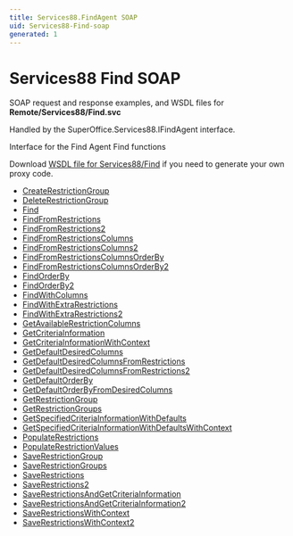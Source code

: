 ```yaml
---
title: Services88.FindAgent SOAP
uid: Services88-Find-soap
generated: 1
---
```


# Services88 Find SOAP

SOAP request and response examples, and WSDL files for **Remote/Services88/Find.svc**

Handled by the <see cref="T:SuperOffice.Services88.IFindAgent">SuperOffice.Services88.IFindAgent</see> interface.

Interface for the Find Agent
Find functions

Download [WSDL file for Services88/Find](../Services88-Find.md) if you need to generate your own proxy code.

* [CreateRestrictionGroup](CreateRestrictionGroup.md)
* [DeleteRestrictionGroup](DeleteRestrictionGroup.md)
* [Find](Find.md)
* [FindFromRestrictions](FindFromRestrictions.md)
* [FindFromRestrictions2](FindFromRestrictions2.md)
* [FindFromRestrictionsColumns](FindFromRestrictionsColumns.md)
* [FindFromRestrictionsColumns2](FindFromRestrictionsColumns2.md)
* [FindFromRestrictionsColumnsOrderBy](FindFromRestrictionsColumnsOrderBy.md)
* [FindFromRestrictionsColumnsOrderBy2](FindFromRestrictionsColumnsOrderBy2.md)
* [FindOrderBy](FindOrderBy.md)
* [FindOrderBy2](FindOrderBy2.md)
* [FindWithColumns](FindWithColumns.md)
* [FindWithExtraRestrictions](FindWithExtraRestrictions.md)
* [FindWithExtraRestrictions2](FindWithExtraRestrictions2.md)
* [GetAvailableRestrictionColumns](GetAvailableRestrictionColumns.md)
* [GetCriteriaInformation](GetCriteriaInformation.md)
* [GetCriteriaInformationWithContext](GetCriteriaInformationWithContext.md)
* [GetDefaultDesiredColumns](GetDefaultDesiredColumns.md)
* [GetDefaultDesiredColumnsFromRestrictions](GetDefaultDesiredColumnsFromRestrictions.md)
* [GetDefaultDesiredColumnsFromRestrictions2](GetDefaultDesiredColumnsFromRestrictions2.md)
* [GetDefaultOrderBy](GetDefaultOrderBy.md)
* [GetDefaultOrderByFromDesiredColumns](GetDefaultOrderByFromDesiredColumns.md)
* [GetRestrictionGroup](GetRestrictionGroup.md)
* [GetRestrictionGroups](GetRestrictionGroups.md)
* [GetSpecifiedCriteriaInformationWithDefaults](GetSpecifiedCriteriaInformationWithDefaults.md)
* [GetSpecifiedCriteriaInformationWithDefaultsWithContext](GetSpecifiedCriteriaInformationWithDefaultsWithContext.md)
* [PopulateRestrictions](PopulateRestrictions.md)
* [PopulateRestrictionValues](PopulateRestrictionValues.md)
* [SaveRestrictionGroup](SaveRestrictionGroup.md)
* [SaveRestrictionGroups](SaveRestrictionGroups.md)
* [SaveRestrictions](SaveRestrictions.md)
* [SaveRestrictions2](SaveRestrictions2.md)
* [SaveRestrictionsAndGetCriteriaInformation](SaveRestrictionsAndGetCriteriaInformation.md)
* [SaveRestrictionsAndGetCriteriaInformation2](SaveRestrictionsAndGetCriteriaInformation2.md)
* [SaveRestrictionsWithContext](SaveRestrictionsWithContext.md)
* [SaveRestrictionsWithContext2](SaveRestrictionsWithContext2.md)

